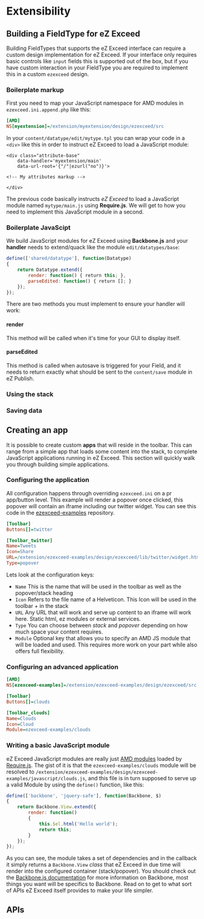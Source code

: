 Extensibility
=============

## <a id="extensibility-building-a-datatype" href="#extensibility-building-a-datatype"></a> Building a FieldType for eZ Exceed

Building FieldTypes that supports the eZ Exceed interface can require a custom design implementation for eZ Exceed.
If your interface only requires basic controls like `input` fields this is supported out of the box, but if you have custom interaction in your FieldType you are required to implement this in a custom `ezexceed` design.

### Boilerplate markup

First you need to map your JavaScript namespace for AMD modules in `ezexceed.ini.append.php` like this:

```ini
[AMD]
NS[myextension]=/extension/myextension/design/ezexceed/src
```

In your `content/datatype/edit/mytype.tpl` you can wrap your code in a `<div>` like this in order to instruct eZ Exceed to load a JavaScript module:

```markup
<div class="attribute-base"
    data-handler='myextension/main'
    data-url-root='{"/"|ezurl("no")}'>

<!-- My attributes markup -->

</div>
```

The previous code basically instructs *eZ Exceed* to load a JavaScript module named `mytype/main.js` using **Require.js**.
We will get to how you need to implement this JavaScript module in a second.

### Boilerplate JavaScipt

We build JavaScript modules for eZ Exceed using **Backbone.js** and your **handler** needs to extend/quack like the module `edit/datatypes/base`:

```javascript
define(['shared/datatype'], function(Datatype)
{
    return Datatype.extend({
        render: function() { return this; },
        parseEdited: function() { return []; }
    });
});
```

There are two methods you must implement to ensure your handler will work:

#### render

This method will be called when it's time for your GUI to display itself.

#### parseEdited

This method is called when autosave is triggered for your Field, and it needs to return exactly what should be sent to the `content/save` module in eZ Publish.

### Using the stack

### Saving data

## <a id="extensibility-creating-an-app" href="#extensibility-creating-an-app"></a> Creating an app

It is possible to create custom **apps** that will reside in the toolbar. This can range from a simple app that loads some content into the stack,
to complete JavaScript applications running in eZ Exceed.
This section will quickly walk you through building simple applications.

### Configuring the application

All configuration happens through overriding `ezexceed.ini` on a pr app/button level.
This example will render a popover once clicked, this popover will contain an iframe including our twitter widget.
You can see this code in the [ezexceed-examples](https://github.com/KeyteqLabs/ezexceed-examples) repository.

```ini
[Toolbar]
Buttons[]=twitter

[Toolbar_twitter]
Name=Tweets
Icon=Share
URL=/extension/ezexceed-examples/design/ezexceed/lib/twitter/widget.html
Type=popover
```

Lets look at the configuration keys:

* `Name` This is the name that will be used in the toolbar as well as the popover/stack heading
* `Icon` Refers to the file name of a Helveticon. This Icon will be used in the toolbar + in the stack
* `URL` Any URL that will work and serve up content to an iframe will work here. Static html, ez modules or external services.
* `Type` You can choose between *stack* and *popover* depending on how much space your content requires.
* `Module` Optional key that allows you to specify an AMD JS module that will be loaded and used. This requires more work on your part while also offers full flexibility.

### Configuring an advanced application

```ini
[AMD]
NS[ezexceed-examples]=/extension/ezexceed-examples/design/ezexceed/src

[Toolbar]
Buttons[]=clouds

[Toolbar_clouds]
Name=Clouds
Icon=Cloud
Module=ezexceed-examples/clouds
```

### Writing a basic JavaScript module

eZ Exceed JavaScript modules are really just [AMD modules](https://github.com/amdjs/amdjs-api/wiki/AMD) loaded by [Require.js](http://requirejs.org).
The gist of it is that the `ezexceed-examples/clouds` module will be resolved to `/extension/ezexceed-examples/design/ezexceed-examples/javascript/clouds.js`,
and this file is in turn supposed to serve up a valid Module by using the `define()` function, like this:

```javascript
define(['backbone', 'jquery-safe'], function(Backbone, $)
{
    return Backbone.View.extend({
        render: function()
        {
            this.$el.html('Hello world');
            return this;
        }
    });
});
```

As you can see, the module takes a set of dependencies and in the callback it simply returns a `Backbone.View` _class_ that eZ Exceed in due time will render into the configured container (stack/popover).
You should check out the [Backbone.js documentation](http://backbonejs.org) for more information on Backbone, most things you want will be specifics to Backbone.
Read on to get to what sort of APIs eZ Exceed itself provides to make your life simpler.

## <a id="extensibility-apis" href="#extensibility-apis"></a> APIs
